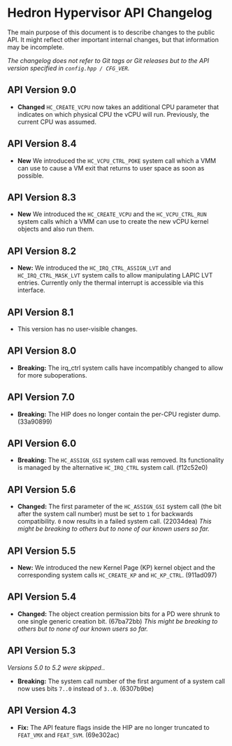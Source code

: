 # Hedron Hypervisor API Changelog

The main purpose of this document is to describe changes to the public API. It
might reflect other important internal changes, but that information may be incomplete.

*The changelog does not refer to Git tags or Git releases but to the API version
specified in `config.hpp / CFG_VER`.*

## API Version 9.0
- **Changed** `HC_CREATE_VCPU` now takes an additional CPU parameter that indicates on which physical CPU the vCPU will
  run. Previously, the current CPU was assumed.

## API Version 8.4
- **New** We introduced the `HC_VCPU_CTRL_POKE` system call which a VMM can use to cause a VM exit that returns to user
  space as soon as possible.

## API Version 8.3
- **New** We introduced the `HC_CREATE_VCPU` and the `HC_VCPU_CTRL_RUN` system calls which a VMM can use
  to create the new vCPU kernel objects and also run them.

## API Version 8.2
- **New:** We introduced the `HC_IRQ_CTRL_ASSIGN_LVT` and `HC_IRQ_CTRL_MASK_LVT` system calls to allow
  manipulating LAPIC LVT entries. Currently only the thermal interrupt is accessible via this interface.

## API Version 8.1
- This version has no user-visible changes.

## API Version 8.0
- **Breaking:** The irq_ctrl system calls have incompatibly changed to allow for more suboperations.

## API Version 7.0
- **Breaking:** The HIP does no longer contain the per-CPU register dump. (33a90899)

## API Version 6.0
<!-- Full changelog: 79fc6e45..52590e1c -->
- **Breaking:** The `HC_ASSIGN_GSI` system call was removed. Its functionality is managed by the alternative
  `HC_IRQ_CTRL` system call. (f12c52e0)

## API Version 5.6
<!-- Full changelog: 771afd44..79fc6e45 -->
- **Changed:** The first parameter of the `HC_ASSIGN_GSI` system call (the bit after the system call number) must be
  set to `1` for backwards compatibility. `0` now results in a failed system call. (22034dea)
  *This might be breaking to others but to none of our known users so far.*

## API Version 5.5
<!-- Full changelog: adb99efc..771afd44 -->
- **New:** We introduced the new Kernel Page (KP) kernel object and the corresponding system calls `HC_CREATE_KP` and
  `HC_KP_CTRL`. (911ad097)

## API Version 5.4
<!-- Full changelog: 0c7a4496..adb99efc -->
- **Changed:** The object creation permission bits for a PD were shrunk to one single generic creation bit. (67ba72bb)
  *This might be breaking to others but to none of our known users so far.*

## API Version 5.3
*Versions 5.0 to 5.2 were skipped.*.
<!-- Full changelog: 95b5db56..0c7a4496 -->
- **Breaking:** The system call number of the first argument of a system call now uses bits `7..0` instead of `3..0`.
  (6307b9be)

## API Version 4.3
- **Fix:** The API feature flags inside the HIP are no longer truncated to `FEAT_VMX` and `FEAT_SVM`. (69e302ac)
